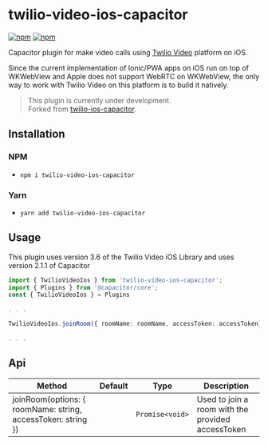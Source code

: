 # twilio-video-ios-capacitor

[![npm](https://img.shields.io/npm/v/twilio-video-ios-capacitor.svg)](https://www.npmjs.com/package/twilio-video-ios-capacitor)
[![npm](https://img.shields.io/npm/dt/twilio-video-ios-capacitor.svg?label=npm%20downloads)](https://www.npmjs.com/package/twilio-video-ios-capacitor)

Capacitor plugin for make video calls using [Twilio Video](https://www.twilio.com/video) platform on iOS.  

Since the current implementation of Ionic/PWA apps on iOS run on top of WKWebView and Apple does not support WebRTC on WKWebView, the only way to work with Twilio Video on this platform is to build it natively.

> This plugin is currently under development.  
> Forked from [twilio-ios-capacitor](https://github.com/MCanhisares/twilio-ios-capacitor).

## Installation

### NPM

* `npm i twilio-video-ios-capacitor`

### Yarn

* `yarn add twilio-video-ios-capacitor`

## Usage

This plugin uses version 3.6 of the Twilio Video iOS Library and uses version 2.1.1 of Capacitor

```ts
import { TwilioVideoIos } from 'twilio-video-ios-capacitor';
import { Plugins } from '@capacitor/core';
const { TwilioVideoIos } = Plugins

. . .

TwilioVideoIos.joinRoom({ roomName: roomName, accessToken: accessToken})

. . .
```

## Api

| Method                                               | Default | Type                      | Description                 |
| ---------------------------------------------------- | ------- | ------------------------- | --------------------------- |
| joinRoom(options: { roomName: string, accessToken: string }) |         | `Promise<void>` | Used to join a room with the provided accessToken |
